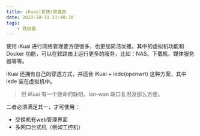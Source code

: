 ```yaml
---
title: iKuai(爱快)软路由
date: 2023-10-31 21:40:30
tags:
    - 路由器
---
```


使用 iKuai 进行网络管理要方便很多，也更加简洁优雅。其中的虚拟机功能和 Docker 功能，可以在软路由上运行更多的服务，比如：NAS、下载机、媒体服务器等等。<!--more-->

iKuai 还拥有自己的穿透方式，并适合 iKuai + lede(openwrt) 这种方案，其中 lede 装在虚拟机中。

> 但 iKuai 有一个致命的缺陷，lan-wan 端口复用没那么方便。

二者必须满足其一，才可使用：
- 交换机有web管理界面
- 多网口台式机（例如工控机）
